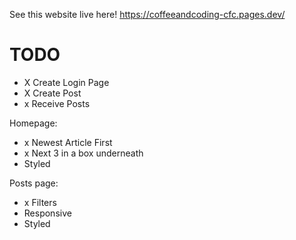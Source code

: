 See this website live here! https://coffeeandcoding-cfc.pages.dev/

# TODO

- X Create Login Page
- X Create Post
- x Receive Posts

Homepage:

- x Newest Article First
- x Next 3 in a box underneath
- Styled

Posts page:

- x Filters
- Responsive
- Styled
